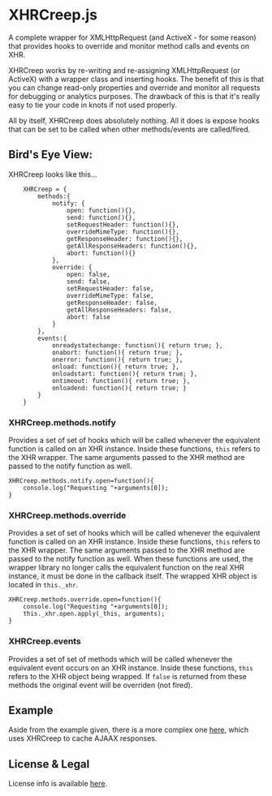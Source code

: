 # XHRCreep.js

A complete wrapper for XMLHttpRequest (and ActiveX - for some reason) that provides hooks to override and monitor method calls and events on XHR.

XHRCreep works by re-writing and re-assigning XMLHttpRequest (or ActiveX) with a wrapper class and inserting hooks. The benefit of this is that you can change read-only properties and override and monitor all requests for debugging or analytics purposes. The drawback of this is that it's really easy to tie your code in knots if not used properly.

All by itself, XHRCreep does absolutely nothing. All it does is expose hooks that can be set to be called when other methods/events are called/fired.

## Bird's Eye View:

XHRCreep looks like this... 

        XHRCreep = {
            methods:{
    			notify: {
    				open: function(){},
    				send: function(){},
    				setRequestHeader: function(){},
    				overrideMimeType: function(){},
    				getResponseHeader: function(){},
    				getAllResponseHeaders: function(){},
    				abort: function(){}
    			},
    			override: {
    				open: false,
    				send: false,
    				setRequestHeader: false,
    				overrideMimeType: false,
    				getResponseHeader: false,
    				getAllResponseHeaders: false,
    				abort: false
    			}
    		},
    		events:{
    			onreadystatechange: function(){ return true; },
    			onabort: function(){ return true; },
    			onerror: function(){ return true; },
    			onload: function(){ return true; },
    			onloadstart: function(){ return true; },
    			ontimeout: function(){ return true; },
    			onloadend: function(){ return true; }
    		}
        }
        
### XHRCreep.methods.notify

 Provides a set of set of hooks which will be called whenever the equivalent function is called on an XHR instance. Inside these functions, `this` refers to the XHR wrapper. The same arguments passed to the XHR method are passed to the notify function as well.

    XHRCreep.methods.notify.open=function(){
		console.log("Requesting "+arguments[0]);
    } 

### XHRCreep.methods.override

 Provides a set of set of hooks which will be called whenever the equivalent function is called on an XHR instance. Inside these functions, `this` refers to the XHR wrapper. The same arguments passed to the XHR method are passed to the notify function as well. When these functions are used, the wrapper library no longer calls the equivalent function on the real XHR instance, it must be done in the callback itself. The wrapped XHR object is located in `this._xhr`.

    XHRCreep.methods.override.open=function(){
		console.log("Requesting "+arguments[0]);
		this._xhr.open.apply(_this, arguments);
    }

### XHRCreep.events

 Provides a set of set of methods which will be called whenever the equivalent event occurs on an XHR instance. Inside these functions, `this` refers to the XHR object being wrapped. If `false` is returned from these methods the original event will be overriden (not fired).

## Example

Aside from the example given, there is a more complex one [here](https://github.com/Pamblam/jSQL/tree/master/plugins/xhrCache), which uses XHRCreep to cache AJAAX responses.

## License & Legal

License info is available [here](https://github.com/Pamblam/jSQL/wiki/License).
